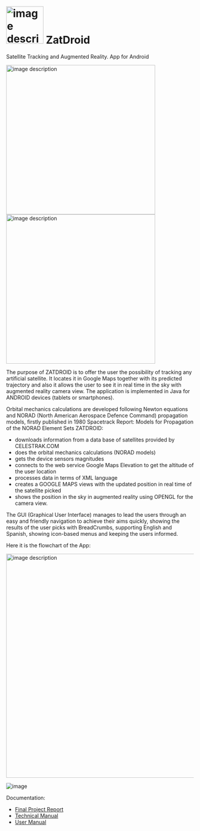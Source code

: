 # <img src="https://github.com/user-attachments/assets/a7d552d3-8808-46aa-bfb7-c29695c1e80b" alt="image description" width="100" /> ZatDroid
Satellite Tracking and Augmented Reality. App for Android

<img src="https://github.com/user-attachments/assets/8e685378-6e9f-472a-ab06-3f34e0cad31b" alt="image description" width="400" /> <img src="https://github.com/user-attachments/assets/0ad7f3c2-a669-46ec-91fe-e281754712f9" alt="image description" width="400" />




The purpose of ZATDROID is to offer the user the possibility of tracking any artificial satellite. It locates it in Google Maps together with its predicted trajectory and also it allows the user to see it in real time in the sky with augmented reality camera view. The application is implemented in Java for ANDROID devices (tablets or smartphones). 

Orbital mechanics calculations are developed following Newton equations and NORAD (North American Aerospace Defence Command) propagation models, firstly published in 1980 Spacetrack Report: Models for Propagation of the NORAD Element Sets
ZATDROID:
- downloads information from a data base of satellites provided by CELESTRAK.COM
- does the orbital mechanics calculations (NORAD models)
- gets the device sensors magnitudes
- connects to the web service Google Maps Elevation to get the altitude of the user location
- processes data in terms of XML language
- creates a GOOGLE MAPS views with the updated position in real time of the satellite picked
- shows the position in the sky in augmented reality using OPENGL for the camera view.


The GUI (Graphical User Interface) manages to lead the users through an easy and friendly navigation to achieve their aims quickly, showing the results of the user picks with BreadCrumbs, supporting English and Spanish, showing icon-based menus and keeping the users informed.

Here it is the flowchart of the App:

<img src="https://github.com/user-attachments/assets/6699344e-782b-45a1-b3a8-33c6406c49eb" alt="image description" width="600" />

![image](https://github.com/user-attachments/assets/3a151da6-0802-4dc4-88ab-b3d8785e7368)

Documentation:
- [Final Project Report](./Documentation/Final_Year_Project_Report.pdf)
- [Technical Manual](./Documentation/Technical_Manual_1.pdf)
- [User Manual](./Documentation/User_Manual.pdf)



